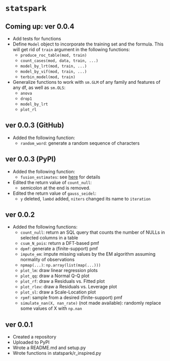 
# `statspark`

## Coming up: ver 0.0.4

* Add tests for functions
* Define `Model` object to incorporate the training set and the formula. This will get rid of `train` argument in the following functions:
    + `produce_roc_table(mod, train)`
    + `count_cases(mod, data, train, ...)`
    + `model_by_lrt(mod, train, ...)`
    + `model_by_vif(mod, train, ...)`
    + `terbin_model(mod, train)`
* Generalize functions to work with `sm.GLM` of any family and features of any df, as well as `sm.OLS`:
    + `anova`
    + `drop1`
    + `model_by_lrt`
    + `plot_rl`

## ver 0.0.3 (GitHub)

* Added the following function:
    + `random_word`: generate a random sequence of characters


## ver 0.0.3 (PyPI)

* Added the following function:
    + `fusion_estimates`: see [here](https://joon3216.github.io/research_materials/2018/non_separable_penalty) for details
* Edited the return value of `count_null`:
    + semicolon at the end is removed.
* Edited the return value of `gauss_seidel`:
    + `y` deleted, `lambd` added, `niters` changed its name to `iteration`


## ver 0.0.2

* Added the following functions:
    + `count_null`: return an SQL query that counts the number of NULLs in selected columns in a table
    + `csum_N_pois`: return a DFT-based pmf
    + `dpmf`: generate a (finite-support) pmf
    + `impute_em`: impute missing values by the EM algorithm assuming normality of observations
    + `npmap(...)`: `np.array(list(map(...)))`
    + `plot_lm`: draw linear regression plots
    + `plot_qq`: draw a Normal Q-Q plot
    + `plot_rf`: draw a Residuals vs. Fitted plot
    + `plot_rlev`: draw a Residuals vs. Leverage plot
    + `plot_sl`: draw a Scale-Location plot
    + `rpmf`: sample from a desired (finite-support) pmf
    + `simulate_nan(X, nan_rate)` (not made available): randomly replace some values of X with `np.nan`


## ver 0.0.1

* Created a repository
* Uploaded to PyPI
* Wrote a README.md and setup.py
* Wrote functions in statspark/r_inspired.py
